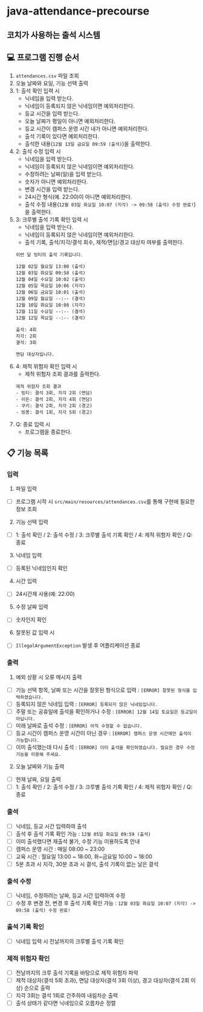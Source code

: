 # java-attendance-precourse
## 코치가 사용하는 출석 시스템

## 💻 프로그램 진행 순서
1. ``attendances.csv`` 파일 조회
2. 오늘 날짜와 요일, 기능 선택 출력
3. 1: 출석 확인 입력 시
    * 닉네임을 입력 받는다.
    * 닉네임이 등록되지 않은 닉네임이면 예외처리한다.
    * 등교 시간을 입력 받는다.
    * 오늘 날짜가 평일이 아니면 예외처리한다.
    * 등교 시간이 캠퍼스 운영 시간 내가 아니면 예외처리한다.
    * 출석 기록이 있다면 예외처리한다.
    * 출석한 내용(``12월 13일 금요일 09:59 (출석)``)을 출력한다.
4. 2: 출석 수정 입력 시
    * 닉네임을 입력 받는다.
    * 닉네임이 등록되지 않은 닉네임이면 예외처리한다.
    * 수정하려는 날짜(일)을 입력 받는다.
    * 숫자가 아니면 예외처리한다.
    * 변경 시간을 입력 받는다.
    * 24시간 형식(예. 22:00)이 아니면 예외처리한다.
    * 출석 수정 내용(``12월 03일 화요일 10:07 (지각) -> 09:58 (출석) 수정 완료!``)을 출력한다.
5. 3: 크루별 출석 기록 확인 입력 시
    * 닉네임을 입력 받는다.
    * 닉네임이 등록되지 않은 닉네임이면 예외처리한다.
    * 출석 기록, 출석/지각/결석 회수, 제적/면담/경고 대상자 여부를 출력한다.
    ```
    이번 달 빙티의 출석 기록입니다.

    12월 02일 월요일 13:00 (출석)
    12월 03일 화요일 09:58 (출석)
    12월 04일 수요일 10:02 (출석)
    12월 05일 목요일 10:06 (지각)
    12월 06일 금요일 10:01 (출석)
    12월 09일 월요일 --:-- (결석)
    12월 10일 화요일 10:08 (지각)
    12월 11일 수요일 --:-- (결석)
    12월 12일 목요일 --:-- (결석)
    
    출석: 4회
    지각: 2회
    결석: 3회
    
    면담 대상자입니다.
    ```
6. 4: 제적 위험자 확인 입력 시
    * 제적 위험자 조회 결과를 출력한다.
    ```
    제적 위험자 조회 결과
    - 빙티: 결석 3회, 지각 2회 (면담)
    - 이든: 결석 2회, 지각 4회 (면담)
    - 쿠키: 결석 2회, 지각 2회 (경고)
    - 빙봉: 결석 1회, 지각 5회 (경고)
    ```
7. Q: 종료 입력 시
    * 프로그램을 종료한다.

## 📋 기능 목록
### 입력
1. 파일 입력
- [ ] 프로그램 시작 시 ``src/main/resources/attendances.csv``를 통해 구현에 필요한 정보 조회

2. 기능 선택 입력
- [ ] 1: 출석 확인 / 2: 출석 수정 / 3: 크루별 출석 기록 확인 / 4: 제적 위험자 확인 / Q: 종료

3. 닉네임 입력
- [ ] 등록된 닉네임인지 확인

4. 시간 입력
- [ ] 24시간제 사용(예: 22:00)

5. 수정 날짜 입력
- [ ] 숫자인지 확인

6. 잘못된 값 입력 시
- [ ] ``IllegalArgumentException`` 발생 후 어플리케이션 종료

### 출력
1. 예외 상황 시 오류 메시지 출력
- [ ] 기능 선택 항목, 날짜 또는 시간을 잘못된 형식으로 입력 : ``[ERROR] 잘못된 형식을 입력하였습니다.``
- [ ] 등록되지 않은 닉네임 입력 : ``[ERROR] 등록되지 않은 닉네임입니다.``
- [ ] 주말 또는 공휴일에 출석을 확인하거나 수정 : ``[ERROR] 12월 14일 토요일은 등교일이 아닙니다.``
- [ ] 미래 날짜로 출석 수정 : ``[ERROR] 아직 수정할 수 없습니다.``
- [ ] 등교 시간이 캠퍼스 운영 시간이 아닌 경우 : ``[ERROR] 캠퍼스 운영 시간에만 출석이 가능합니다.``
- [ ] 이미 출석했는데 다시 출석 : ``[ERROR] 이미 출석을 확인하였습니다. 필요한 경우 수정 기능을 이용해 주세요.``

2. 오늘 날짜와 기능 출력
- [ ] 현재 날짜, 요일 출력
- [ ] 1: 출석 확인 / 2: 출석 수정 / 3: 크루별 출석 기록 확인 / 4: 제적 위험자 확인 / Q: 종료

### 출석
- [ ] 닉네임, 등교 시간 입력하여 출석
- [ ] 출석 후 출석 기록 확인 가능 : ``12월 05일 화요일 09:59 (출석)``
- [ ] 이미 출석했다면 재출석 불가, 수정 기능 이용하도록 안내
- [ ] 캠퍼스 운영 시간 : 매일 08:00 ~ 23:00
- [ ] 교육 시간 : 월요일 13:00 ~ 18:00, 화~금요일 10:00 ~ 18:00
- [ ] 5분 초과 시 지각, 30분 초과 시 결석, 출석 기록이 없는 날은 결석

### 출석 수정
- [ ] 닉네임, 수정하려는 날짜, 등교 시간 입력하여 수정
- [ ] 수정 후 변경 전, 변경 후 출석 기록 확인 가능 : ``12월 03일 화요일 10:07 (지각) -> 09:58 (출석) 수정 완료!``

### 춣석 기록 확인
- [ ] 닉네임 입력 시 전날까지의 크루별 출석 기록 확인

### 제적 위험자 확인
- [ ] 전날까지의 크루 출석 기록을 바탕으로 제적 위험자 파악
- [ ] 제적 대상자(결석 5회 초과), 면담 대상자(결석 3회 이상), 경고 대상자(결석 2회 이상) 순으로 출력
- [ ] 지각 3회는 결석 1회로 간주하여 내림차순 출력
- [ ] 출석 상태가 같다면 닉네임으로 오름차순 정렬